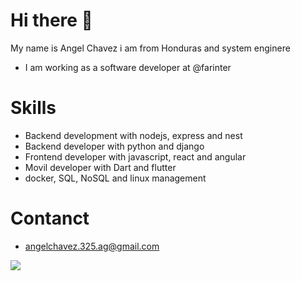 # Hi there 👋
My name is Angel Chavez i am from Honduras and system enginere 
- I am working as a software developer at @farinter 

# Skills
- Backend development with nodejs, express and nest
- Backend developer with python and django
- Frontend developer with javascript, react and angular
- Movil developer with Dart and flutter
- docker, SQL, NoSQL and linux management

# Contanct 
- angelchavez.325.ag@gmail.com
<!--
**agchavez/agchavez** is a ✨ _special_ ✨ repository because its `README.md` (this file) appears on your GitHub profile.

Here are some ideas to get you started:

- 🔭 I’m currently working on ...
- 🌱 I’m currently learning ...
- 👯 I’m looking to collaborate on ...
- 🤔 I’m looking for help with ...
- 💬 Ask me about ...
- 📫 How to reach me: ...
- 😄 Pronouns: ...
- ⚡ Fun fact: ...
-->

<div>
<img align="center" src='https://github-readme-stats.vercel.app/api?username=agchavez&hide=issues,contribs'>  
</div>
